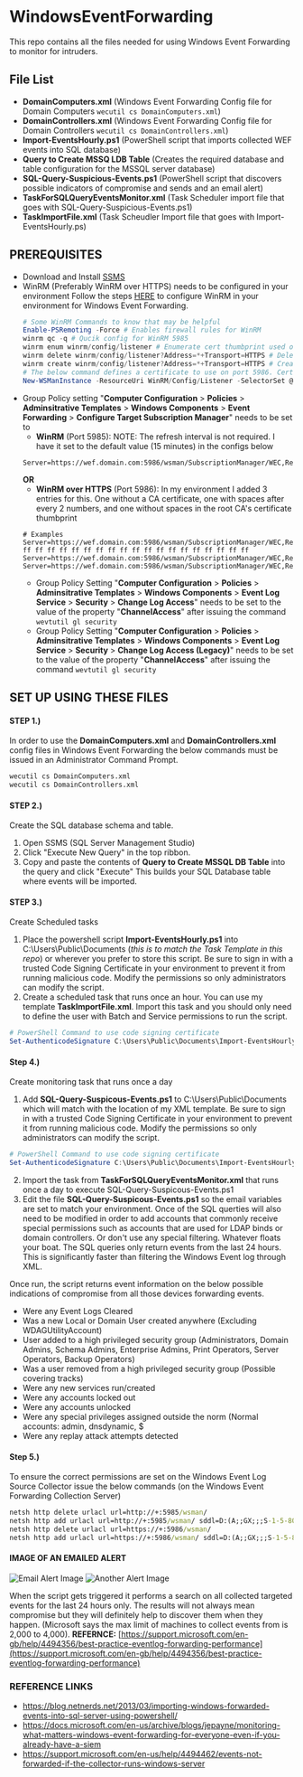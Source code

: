 # WindowsEventForwarding
This repo contains all the files needed for using Windows Event Forwarding to monitor for intruders.

## File List
- __DomainComputers.xml__ (Windows Event Forwarding Config file for Domain Computers ```wecutil cs DomainComputers.xml```)
- __DomainControllers.xml__ (Windows Event Forwarding Config file for Domain Controllers ```wecutil cs DomainControllers.xml```)
- __Import-EventsHourly.ps1__ (PowerShell script that imports collected WEF events into SQL database)
- __Query to Create MSSQ LDB Table__ (Creates the required database and table configuration for the MSSQL server database)
- __SQL-Query-Suspicious-Events.ps1__ (PowerShell script that discovers possible indicators of compromise and sends and an email alert)
- __TaskForSQLQueryEventsMonitor.xml__ (Task Scheduler import file that goes with SQL-Query-Suspicious-Events.ps1)
- __TaskImportFile.xml__ (Task Scheudler Import file that goes with Import-EventsHourly.ps)

## PREREQUISITES
- Download and Install [SSMS](https://docs.microsoft.com/en-us/sql/ssms/download-sql-server-management-studio-ssms?view=sql-server-ver15)
- WinRM (Preferably WinRM over HTTPS) needs to be configured in your environment Follow the steps [HERE](https://docs.microsoft.com/en-us/archive/blogs/jepayne/monitoring-what-matters-windows-event-forwarding-for-everyone-even-if-you-already-have-a-siem) to configure WinRM in your environment for Windows Event Forwarding.
  ```powershell
  # Some WinRM Commands to know that may be helpful
  Enable-PSRemoting -Force # Enables firewall rules for WinRM
  winrm qc -q # Qucik config for WinRM 5985
  winrm enum winrm/config/listener # Enumerate cert thumbprint used on different winrm ports
  winrm delete winrm/config/listener?Address=*+Transport=HTTPS # Delete winrm certificate and stop listener on 5986. This allows new cert to be attached to port
  winrm create winrm/config/listener?Address=*+Transport=HTTPS # Creates a WinRM listener on 5986 using any available certificate
  # The below command defines a certificate to use on port 5986. Certificate Template needed is a Web Server certificate from Windows PKI
  New-WSManInstance -ResourceUri WinRM/Config/Listener -SelectorSet @{Address = "*"; Transport = "HTTPS"} -ValueSet @{Hostname = FqdnRequiredHere.domain.com; CertificateThumbprint = $Thumbprint }
  ```
- Group Policy setting "__Computer Configuration__ > __Policies__ > __Adminsitrative Templates__ > __Windows Components__ > __Event Forwarding__ > __Configure Target Subscription Manager__" needs to be set to 
  - __WinRM__ (Port 5985): NOTE: The refresh interval is not required. I have it set to the default value (15 minutes) in the configs below
  ```
  Server=https://wef.domain.com:5986/wsman/SubscriptionManager/WEC,Refresh=900 
  ```
  __OR__
  - __WinRM over HTTPS__ (Port 5986): In my environment I added 3 entries for this. One without a CA certificate, one with spaces after every 2 numbers, and one without spaces in the root CA's certificate thumbprint
  ```
  # Examples
  Server=https://wef.domain.com:5986/wsman/SubscriptionManager/WEC,Refresh=900,IssuerCA=ff ff ff ff ff ff ff ff ff ff ff ff ff ff ff ff ff ff ff ff
  Server=https://wef.domain.com:5986/wsman/SubscriptionManager/WEC,Refresh=900,IssuerCA=ffffffffffffffffffffffffffffffffffffffff 
  Server=https://wef.domain.com:5986/wsman/SubscriptionManager/WEC,Refresh=900 
  ```
  - Group Policy Setting "__Computer Configuration__ > __Policies__ > __Adminsitrative Templates__ > __Windows Components__ > __Event Log Service__ > __Security__ > __Change Log Access__" needs to be set to the value of the property "__ChannelAccess__" after issuing the command ```wevtutil gl security```
  - Group Policy Setting "__Computer Configuration__ > __Policies__ > __Adminsitrative Templates__ > __Windows Components__ > __Event Log Service__ > __Security__ > __Change Log Access (Legacy)__" needs to be set to the value of the property "__ChannelAccess__" after issuing the command ```wevtutil gl security```
 
## SET UP USING THESE FILES
#### STEP 1.)
In order to use the __DomainComputers.xml__ and __DomainControllers.xml__ config files in Windows Event Forwarding the below commands must be issued in an Administrator Command Prompt.
```cmd
wecutil cs DomainComputers.xml
wecutil cs DomainControllers.xml
```

#### STEP 2.)
Create the SQL database schema and table.
1. Open SSMS (SQL Server Management Studio)
2. Click "Execute New Query" in the top ribbon.
3. Copy and paste the contents of __Query to Create MSSQL DB Table__ into the query and click "Execute" This builds your SQL Database table where events will be imported.

#### STEP 3.)
Create Scheduled tasks
1. Place the powershell script __Import-EventsHourly.ps1__ into C:\Users\Public\Documents (_this is to match the Task Template in this repo_) or wherever you prefer to store this script. Be sure to sign in with a trusted Code Signing Certificate in your environment to prevent it from running malicious code. Modify the permissions so only administrators can modify the script.
2. Create a scheduled task that runs once an hour. You can use my template __TaskImportFile.xml__. Import this task and you should only need to define the user with Batch and Service permissions to run the script.
```powershell
# PowerShell Command to use code signing certificate
Set-AuthenticodeSignature C:\Users\Public\Documents\Import-EventsHourly.ps1 @(Get-ChildItem Cert:\CurrentUser\My -CodeSigningCert)[0]
```

#### Step 4.)
Create monitoring task that runs once a day
1. Add __SQL-Query-Suspicous-Events.ps1__ to C:\Users\Public\Documents which will match with the location of my XML template. Be sure to sign in with a trusted Code Signing Certificate in your environment to prevent it from running malicious code. Modify the permissions so only administrators can modify the script.
```powershell
# PowerShell Command to use code signing certificate
Set-AuthenticodeSignature C:\Users\Public\Documents\Import-EventsHourly.ps1 @(Get-ChildItem Cert:\CurrentUser\My -CodeSigningCert)[0]
```
2. Import the task from __TaskForSQLQueryEventsMonitor.xml__ that runs once a day to execute SQL-Query-Suspicous-Events.ps1 
3. Edit the file __SQL-Query-Suspicous-Events.ps1__ so the email variables are set to match your environment. Once of the SQL querties will also need to be modified in order to add accounts that commonly receive special permissions such as accounts that are used for LDAP binds or domain controllers. Or don't use any special filtering. Whatever floats your boat. The SQL queries only return events from the last 24 hours. This is significantly faster than filtering the Windows Event log through XML.

Once run, the script returns event information on the below possible indications of compromise from all those devices forwarding events. 
  -	Were any Event Logs Cleared
  -	Was a new Local or Domain User created anywhere (Excluding WDAGUtilityAccount)
  -	User added to a high privileged security group (Administrators, Domain Admins, Schema Admins, Enterprise Admins, Print Operators, Server Operators, Backup Operators)
  -	Was a user removed from a high privileged security group (Possible covering tracks)
  -	Were any new services run/created
  -	Were any accounts locked out
  -	Were any accounts unlocked
  -	Were any special privileges assigned outside the norm (Normal accounts: admin, dnsdynamic, <DomainController>$
  -	Were any replay attack attempts detected

#### Step 5.) 
To ensure the correct permissions are set on the Windows Event Log Source Collector issue the below commands (on the Windows Event Forwarding Collection Server)
```cmd
netsh http delete urlacl url=http://+:5985/wsman/ 
netsh http add urlacl url=http://+:5985/wsman/ sddl=D:(A;;GX;;;S-1-5-80-569256582-2953403351-2909559716-1301513147-412116970)(A;;GX;;;S-1-5-80-4059739203-877974739-1245631912-527174227-2996563517)
netsh http delete urlacl url=https://+:5986/wsman/
netsh http add urlacl url=https://+:5986/wsman/ sddl=D:(A;;GX;;;S-1-5-80-569256582-2953403351-2909559716-1301513147-412116970)(A;;GX;;;S-1-5-80-4059739203-877974739-1245631912-527174227-2996563517)
```

#### IMAGE OF AN EMAILED ALERT
![Email Alert Image](https://raw.githubusercontent.com/tobor88/WindowsEventForwarding/master/Email%20Alert%20Image.png)
![Another Alert Image](https://raw.githubusercontent.com/tobor88/WindowsEventForwarding/master/Alert2.png)

When the script gets triggered it performs a search on all collected targeted events for the last 24 hours only. The results will not always mean compromise but they will definitely help to discover them when they happen. 
(Microsoft says the max limit of machines to collect events from is 2,000 to 4,000).
__REFERNCE:__ [https://support.microsoft.com/en-gb/help/4494356/best-practice-eventlog-forwarding-performance](https://support.microsoft.com/en-gb/help/4494356/best-practice-eventlog-forwarding-performance)

### REFERENCE LINKS
- https://blog.netnerds.net/2013/03/importing-windows-forwarded-events-into-sql-server-using-powershell/
- https://docs.microsoft.com/en-us/archive/blogs/jepayne/monitoring-what-matters-windows-event-forwarding-for-everyone-even-if-you-already-have-a-siem
- https://support.microsoft.com/en-us/help/4494462/events-not-forwarded-if-the-collector-runs-windows-server
